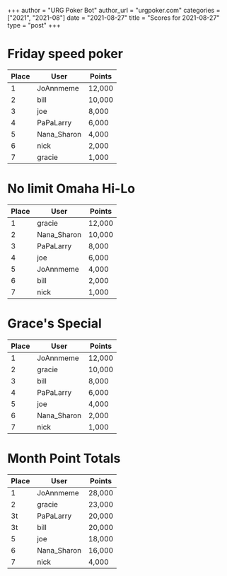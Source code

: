+++
author = "URG Poker Bot"
author_url = "urgpoker.com"
categories = ["2021", "2021-08"]
date = "2021-08-27"
title = "Scores for 2021-08-27"
type = "post"
+++
# Friday speed poker

| Place | User | Points |
|-------|------|--------|
| 1 | JoAnnmeme | 12,000 |
| 2 | bill | 10,000 |
| 3 | joe | 8,000 |
| 4 | PaPaLarry | 6,000 |
| 5 | Nana_Sharon | 4,000 |
| 6 | nick | 2,000 |
| 7 | gracie | 1,000 |

# No limit Omaha Hi-Lo

| Place | User | Points |
|-------|------|--------|
| 1 | gracie | 12,000 |
| 2 | Nana_Sharon | 10,000 |
| 3 | PaPaLarry | 8,000 |
| 4 | joe | 6,000 |
| 5 | JoAnnmeme | 4,000 |
| 6 | bill | 2,000 |
| 7 | nick | 1,000 |

# Grace's Special

| Place | User | Points |
|-------|------|--------|
| 1 | JoAnnmeme | 12,000 |
| 2 | gracie | 10,000 |
| 3 | bill | 8,000 |
| 4 | PaPaLarry | 6,000 |
| 5 | joe | 4,000 |
| 6 | Nana_Sharon | 2,000 |
| 7 | nick | 1,000 |

# Month Point Totals

| Place | User | Points |
|-------|------|--------|
| 1 | JoAnnmeme | 28,000 |
| 2 | gracie | 23,000 |
| 3t | PaPaLarry | 20,000 |
| 3t | bill | 20,000 |
| 5 | joe | 18,000 |
| 6 | Nana_Sharon | 16,000 |
| 7 | nick | 4,000 |

